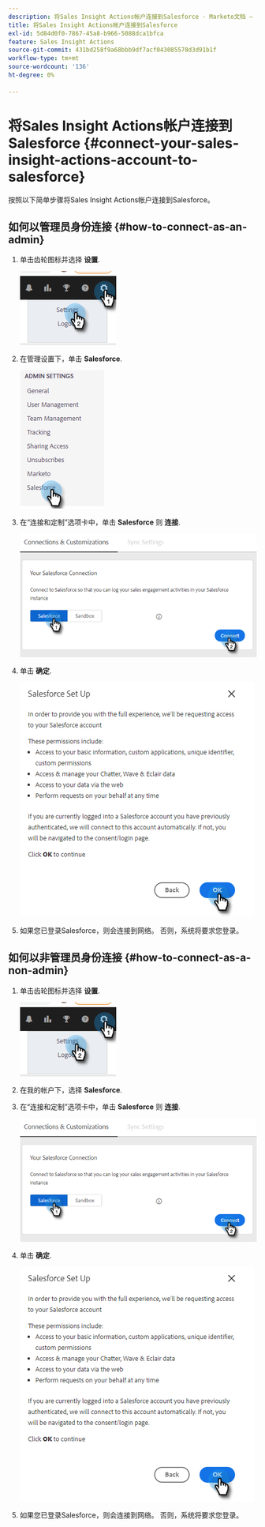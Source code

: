 ```yaml
---
description: 将Sales Insight Actions帐户连接到Salesforce - Marketo文档 — 产品文档
title: 将Sales Insight Actions帐户连接到Salesforce
exl-id: 5d84d0f0-7867-45a8-b966-5088dca1bfca
feature: Sales Insight Actions
source-git-commit: 431bd258f9a68bbb9df7acf043085578d3d91b1f
workflow-type: tm+mt
source-wordcount: '136'
ht-degree: 0%

---
```


# 将Sales Insight Actions帐户连接到Salesforce {#connect-your-sales-insight-actions-account-to-salesforce}

按照以下简单步骤将Sales Insight Actions帐户连接到Salesforce。

## 如何以管理员身份连接 {#how-to-connect-as-an-admin}

1. 单击齿轮图标并选择 **设置**.

   ![](assets/connect-your-marketo-sales-account-to-salesforce-1.png)

1. 在管理设置下，单击 **Salesforce**.

   ![](assets/connect-your-marketo-sales-account-to-salesforce-2.png)

1. 在“连接和定制”选项卡中，单击 **Salesforce** 则 **连接**.

   ![](assets/connect-your-marketo-sales-account-to-salesforce-3.png)

1. 单击 **确定**.

   ![](assets/connect-your-marketo-sales-account-to-salesforce-4.png)

1. 如果您已登录Salesforce，则会连接到网络。 否则，系统将要求您登录。

## 如何以非管理员身份连接 {#how-to-connect-as-a-non-admin}

1. 单击齿轮图标并选择 **设置**.

   ![](assets/connect-your-marketo-sales-account-to-salesforce-5.png)

1. 在我的帐户下，选择 **Salesforce**.

1. 在“连接和定制”选项卡中，单击 **Salesforce** 则 **连接**.

   ![](assets/connect-your-marketo-sales-account-to-salesforce-7.png)

1. 单击 **确定**.

   ![](assets/connect-your-marketo-sales-account-to-salesforce-8.png)

1. 如果您已登录Salesforce，则会连接到网络。 否则，系统将要求您登录。
